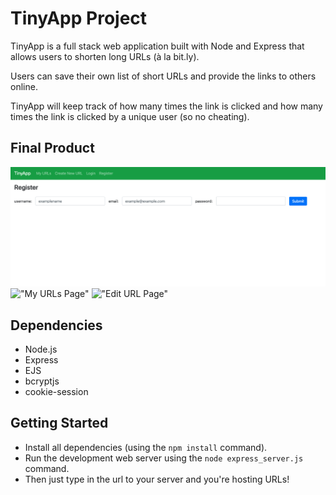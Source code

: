 # TinyApp Project

TinyApp is a full stack web application built with Node and Express that allows users to shorten long URLs (à la bit.ly).

Users can save their own list of short URLs and provide the links to others online.

TinyApp will keep track of how many times the link is clicked and how many times the link is clicked by a unique user (so no cheating).

## Final Product

!["Registration Page"](/Photos/RegisterPage.png?raw=true "Registration Page")
!["My URLs Page"](/Photos/myURLs?raw=true "My URLs Page")
!["Edit URL Page"](/Photos/editURLs?raw=true "Edit URL Page")

## Dependencies

- Node.js
- Express
- EJS
- bcryptjs
- cookie-session

## Getting Started

- Install all dependencies (using the `npm install` command).
- Run the development web server using the `node express_server.js` command.
- Then just type in the url to your server and you're hosting URLs!